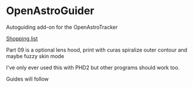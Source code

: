 # OpenAstroGuider
Autoguiding add-on for the OpenAstroTracker

[Shopping list](https://docs.google.com/spreadsheets/d/1dOMmhd86WmUt6RrYo-2re49QI0zkEbTjqNzJlqmP-BM/edit?usp=sharing)


Part 09 is a optional lens hood, print with curas spiralize outer contour and maybe fuzzy skin mode


I've only ever used this with PHD2 but other programs should work too.

Guides will follow
